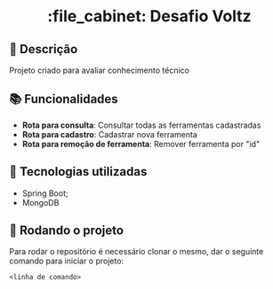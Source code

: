 <h1 align="center">:file_cabinet: Desafio Voltz</h1>

## :memo: Descrição
Projeto criado para avaliar conhecimento técnico

## :books: Funcionalidades
* <b>Rota para consulta</b>: Consultar todas as ferramentas cadastradas
* <b>Rota para cadastro</b>: Cadastrar nova ferramenta
* <b>Rota para remoção de ferramenta</b>: Remover ferramenta por "id"

## :wrench: Tecnologias utilizadas
* Spring Boot;
* MongoDB

## :rocket: Rodando o projeto
Para rodar o repositório é necessário clonar o mesmo, dar o seguinte comando para iniciar o projeto:
```
<linha de comando>

```
